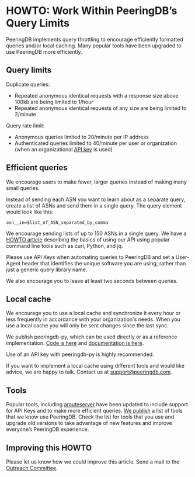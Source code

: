 # HOWTO: Work Within PeeringDB’s Query Limits

PeeringDB implements query throttling to encourage efficiently formatted queries and/or local caching. Many popular tools have been upgraded to use PeeringDB more efficiently.

## Query limits

Duplicate queries:

* Repeated anonymous identical requests with a response size above 100kb are being limited to 1/hour
* Repeated anonymous identical requests of any size are being limited to 2/minute

Query rate limit:

* Anonymous queries limited to 20/minute per IP address
* Authenticated queries limited to 40/minute per user or organization (when an organizational [API key](/howto/api_keys/) is used)

## Efficient queries

We encourage users to make fewer, larger queries instead of making many small queries.

Instead of sending each ASN you want to learn about as a separate query, create a list of ASNs and send them in a single query. The query element would look like this:

`asn__in=$list_of_ASN_separated_by_comma`

We encourage sending lists of up to 150 ASNs in a single query. We have a [HOWTO article](/howto/search) describing the basics of using our API using popular command line tools such as curl, Python, and jq.

Please use API Keys when automating queries to PeeringDB and set a User-Agent header that identifies the unique software you are using, rather than just a generic query library name.

We also encourage you to leave at least two seconds between queries.

## Local cache

We encourage you to use a local cache and synchronize it every hour or less frequently in accordance with your organization's needs. When you use a local cache you will only be sent changes since the last sync.

We publish peeringdb-py, which can be used directly or as a reference implementation. [Code is here](https://github.com/peeringdb/peeringdb-py/) and [documentation is here](http://peeringdb.github.io/peeringdb-py/).

Use of an API key with peeringdb-py is highly recommended.

If you want to implement a local cache using different tools and would like advice, we are happy to talk. Contact us at [support@peeringdb.com](mailto:support@peeringdb.com).


## Tools

Popular tools, including [arouteserver](https://github.com/pierky/arouteserver) have been updated to include support for API Keys and to make more efficient queries. [We publish](/tools/) a list of tools that we know use PeeringDB. Check the list for tools that you use and upgrade old versions to take advantage of new features and improve everyone’s PeeringDB experience. 

## Improving this HOWTO

Please let us know how we could improve this article. Send a mail to the [Outreach Committee](mailto:outreachcom@lists.peeringdb.com).